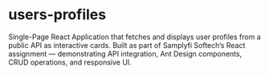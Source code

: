# users-profiles
Single-Page React Application that fetches and displays user profiles from a public API as interactive cards. Built as part of Samplyfi Softech’s React assignment — demonstrating API integration, Ant Design components, CRUD operations, and responsive UI.
